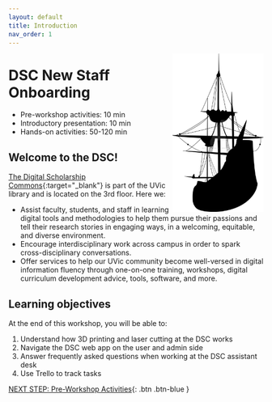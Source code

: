 ```yaml
---
layout: default
title: Introduction 
nav_order: 1
---
```


<img src="images/ship_art.png" style="float:right;width:180px;" alt="ship outline">

# DSC New Staff Onboarding 

- Pre-workshop activities: 10 min 
- Introductory presentation: 10 min
- Hands-on activities: 50-120 min

## Welcome to the DSC! 

[The Digital Scholarship Commons](https://onlineacademiccommunity.uvic.ca/dsc/){:target="_blank"} is part of the UVic library and is located on the 3rd floor.  Here we:

- Assist faculty, students, and staff in learning digital tools and methodologies to help them pursue their passions and tell their research stories in engaging ways, in a welcoming, equitable, and diverse environment. 
- Encourage interdisciplinary work across campus in order to spark cross-disciplinary conversations. 
- Offer services to help our UVic community become well-versed in digital information fluency through one-on-one training, workshops, digital curriculum development advice, tools, software, and more.

## Learning objectives 

At the end of this workshop, you will be able to:

1. Understand how 3D printing and laser cutting at the DSC works
2. Navigate the DSC web app on the user and admin side
3. Answer frequently asked questions when working at the DSC assistant desk
4. Use Trello to track tasks
 
[NEXT STEP: Pre-Workshop Activities](pre-workshop.html){: .btn .btn-blue }
